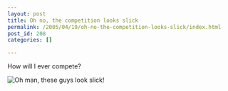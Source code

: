 ```yaml
---
layout: post
title: Oh no, the competition looks slick
permalink: /2005/04/19/oh-no-the-competition-looks-slick/index.html
post_id: 208
categories: []

---
```


How will I ever compete?

<img src="http://www.tamarabuchi.com/images/competition.jpg" title="Oh man, these guys look slick!" alt="Oh man, these guys look slick!" />

